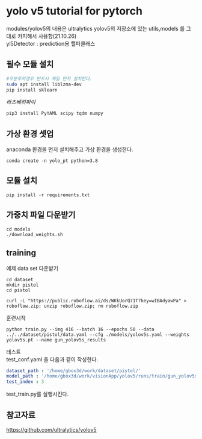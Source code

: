 # yolo v5 tutorial for pytorch

modules/yolov5의 내용은 ultralytics yolov5의 저장소에 있는 utils,models 를 그대로 카피해서 사용함(21.10.26)  
yl5Detector : prediction용 핼퍼클래스    
## 필수 모듈 설치 

```sh
#우분투의경우 반드시 제일 먼저 설치한다.
sudo apt install liblzma-dev
pip install sklearn

```

*라즈베리파이*
```sh
pip3 install PyYAML scipy tqdm numpy

```


## 가상 환경 셋업

anaconda 환경을 먼저 설치해주고 가상 환경을 생성한다.

```
conda create -n yolo_pt python=3.8
```
## 모듈 설치 
```
pip install -r requirements.txt
```

## 가중치 파일 다운받기
```
cd models
./download_weights.sh
```


## training 

예제 data set 다운받기 
```
cd dataset
mkdir pistol
cd pistol

curl -L "https://public.roboflow.ai/ds/WKkUorQ71T?key=wIBAdyawPa" > roboflow.zip; unzip roboflow.zip; rm roboflow.zip
```

훈련시작
```
python train.py --img 416 --batch 16 --epochs 50 --data ../../dataset/pistol/data.yaml --cfg ./models/yolov5s.yaml --weights yolov5s.pt --name gun_yolov5s_results
```

테스트  
test_conf.yaml 을 다음과 같이 작성한다.
```yaml
dataset_path : '/home/gbox3d/work/dataset/pistol/'
model_path : '/home/gbox3d/work/visionApp/yolov5/runs/train/gun_yolov5s_results/weights/best.pt'
test_index : 3
```
test_train.py를 실행시킨다.


## 참고자료
https://github.com/ultralytics/yolov5 
